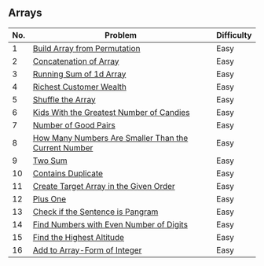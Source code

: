 
## Arrays

| No. | Problem | Difficulty |
|-----|---------|------------|
| 1 | [Build Array from Permutation](https://leetcode.com/problems/build-array-from-permutation/) | Easy |
| 2 | [Concatenation of Array](https://leetcode.com/problems/concatenation-of-array/) | Easy |
| 3 | [Running Sum of 1d Array](https://leetcode.com/problems/running-sum-of-1d-array/) | Easy |
| 4 | [Richest Customer Wealth](https://leetcode.com/problems/richest-customer-wealth/) | Easy |
| 5 | [Shuffle the Array](https://leetcode.com/problems/shuffle-the-array/) | Easy |
| 6 | [Kids With the Greatest Number of Candies](https://leetcode.com/problems/kids-with-the-greatest-number-of-candies/) | Easy |
| 7 | [Number of Good Pairs](https://leetcode.com/problems/number-of-good-pairs/) | Easy |
| 8 | [How Many Numbers Are Smaller Than the Current Number](https://leetcode.com/problems/how-many-numbers-are-smaller-than-the-current-number/) | Easy |
| 9 | [Two Sum](https://leetcode.com/problems/two-sum/) | Easy |
| 10 | [Contains Duplicate](https://leetcode.com/problems/contains-duplicate/) | Easy |
| 11 | [Create Target Array in the Given Order](https://leetcode.com/problems/create-target-array-in-the-given-order/) | Easy |
| 12 | [Plus One](https://leetcode.com/problems/plus-one/) | Easy |
| 13 | [Check if the Sentence is Pangram](https://leetcode.com/problems/check-if-the-sentence-is-pangram/) | Easy |
| 14 | [Find Numbers with Even Number of Digits](https://leetcode.com/problems/find-numbers-with-even-number-of-digits/) | Easy |
| 15 | [Find the Highest Altitude](https://leetcode.com/problems/find-the-highest-altitude/) | Easy |
| 16 | [Add to Array-Form of Integer](https://leetcode.com/problems/add-to-array-form-of-integer/) | Easy |
